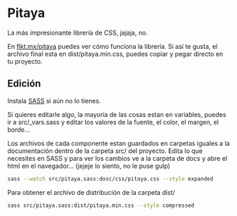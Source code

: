 # Pitaya
La más impresionante librería de CSS, 
jajaja, no.

En [flkt.mx/pitaya](http://flkt.mx/pitaya/index.html) puedes ver cómo funciona la librería.
Si así te gusta, el archivo final esta en dist/pitaya.min.css, puedes copiar y pegar directo en tu proyecto.

## Edición
Instala [SASS](http://sass-lang.com/) si aún no lo tienes.

Si quieres editarle algo, la mayoría de las cosas estan en variables, 
puedes ir a src/_vars.sass y editar los valores de la fuente, el color, el margen, el borde... 

Los archivos de cada componente estan guardados en carpetas iguales a la documentación dentro de la carpeta src/ del proyecto.
Edita lo que necesites en SASS y para ver los cambios ve a la carpeta de docs y abre el html en el navegador... 
(jejeje lo siento, no le puse gulp)
```sh
sass --watch src/pitaya.sass:dosc/css/pitaya.css --style expanded
```

Para obtener el archivo de distribución de la carpeta dist/
```sh
sass src/pitaya.sass:dist/pitaya.min.css --style compressed
```
